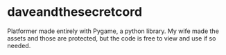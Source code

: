 # daveandthesecretcord
Platformer made entirely with Pygame, a python library. My wife made the assets and those are protected, but the code is free to view and use if so needed.
